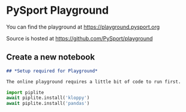 # PySport Playground

You can find the playground at https://playground.pysport.org

Source is hosted at https://github.com/PySport/playground


## Create a new notebook

```markdown
## *Setup required for Playground*

The online playground requires a little bit of code to run first.
```
```python
import piplite
await piplite.install('kloppy')
await piplite.install('pandas')
```